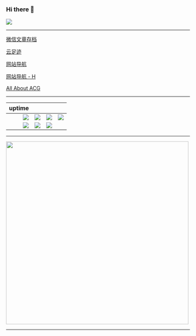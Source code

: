 ### Hi there 👋

<!--
**nanbowaner/nanbowaner** is a ✨ _special_ ✨ repository because its `README.md` (this file) appears on your GitHub profile.
-->

![](https://github-readme-stats.vercel.app/api?username=nanbowaner&theme=dark)  

***

[微信文章存档](https://github.com/nanbowaner/duty-machine/issues?q=is%3Aissue+is%3Aclosed)  

[云足迹](https://github.com/nanbowaner/note/issues/1)  

[网站导航](https://github.com/nanbowaner/databk/blob/main/files/%E5%AF%BC%E8%88%AA%E7%BD%91%E7%AB%99.md)  

[网站导航 - H](https://github.com/nanbowaner/databk/blob/main/files/%E5%AF%BC%E8%88%AA%E7%BD%91%E7%AB%99%20-%20NSFW.md)  

[All About ACG](https://github.com/nanbowaner/databk/blob/main/files/ACG.md)  

***

|uptime|      |      |      |
|---:|---:|---:|---:|
|![](https://img.shields.io/website?down_message=offline&label=cmx&up_message=online&url=https%3A%2F%2Fm.cmx.im)|![](https://img.shields.io/website?down_message=offline&label=inoreader&up_message=online&url=https%3A%2F%2Fwww.inoreader.com)|![](https://img.shields.io/website?down_message=offline&label=archive.ph&up_message=online&url=https%3A%2F%2Farchive.ph%2F)|![](https://img.shields.io/website?down_message=offline&label=cloud.disroot&up_message=online&url=https%3A%2F%2Fcloud.disroot.org%2F)|
|![](https://img.shields.io/website?down_message=offline&label=bgm.tv&up_message=online&url=https%3A%2F%2Fbgm.tv%2F)|![](https://img.shields.io/website?down_message=offline&label=ddrk&up_message=online&url=https%3A%2F%2Fddrk.me)|![](https://img.shields.io/website?down_message=offline&label=broken&up_message=online&url=https%3A%2F%2Fthissitedoesnotexist.koj.co)|  |  

***

<img src="https://bingpic.wd-api.com/latest.jpeg" width="500">  

***
